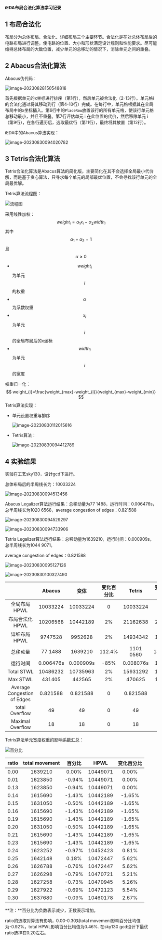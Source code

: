 **iEDA布局合法化算法学习记录**

## 1 布局合法化

布局分为总体布局、合法化、详细布局三个主要环节。合法化是在对总体布局后的电路布局进行调整，使电路的位置、大小和形状满足设计规则和性能要求。尽可能维持总体布局的大致位置，减少单元的总移动的情况下，消除单元之间的重叠。

## 2 Abacus合法化算法

Abacus伪代码：

![image-20230828150548818](images/image-20230828150548818.png)

首先根据单元的x坐标进行排序（第1行），然后单元被合法化（2-13行）。单元格i的合法化通过将其移动到行（第4-10行）完成。在每行中，单元格根据其在全局布局中的x坐标插入。第6行中的`PlaceRow`放置该行的所有单元格，使该行单元格总移动最小，并且不重叠。第7行评估单元 i 在此位置的代价，然后移除单元 i （第9行），在各行遍历后，选取最优行（第11行），最终将其放置（第12行）。

iEDA中的Abacus算法实现：

![image-20230830094020782](images/Abacus.png)

## 3 Tetris合法化算法

Tetris合法化算法是Abacus算法的简化版，主要简化在其不会选择全局最小代价解，而是基于贪心算法，只寻求每个单元的局部最优位置，不会寻找该行单元的全局最优解。

Tetris算法流程图：

![流程图](images/流程图.png)

采用线性加权：
$$
weight_{i}=\alpha_{1}x_{i}-\alpha_{2}width_{i}
$$
其中$$\alpha_{1}+\alpha_{2}=1$$且$$\alpha\geq0$$

- $$weight_{i}$$为单元$$i$$的权重
- $$\alpha$$为系数权重
- $$x_{i}$$为单元$$i$$的全局布局后的x坐标
- $$width_{i}$$为单元$$i$$的宽度

权重归一化：
$$
weight_{i}=\frac{weight_{max}-weight_{i}}{weight_{max}-weight_{min}}
$$
Tetris算法实现：

- 单元设置权重与排序

  ![image-20230830112015616](images/image-20230830112015616.png)

- Tetris算法：

  ![image-20230830094412789](images/image-20230830094412789.png)

## 4 实验结果

实验在工艺sky130，设计gcd下进行。

总体布局后的半周线长为：10033224

![image-20230830094513456](images/image-20230830094513456.png)

Abacus Legalizer算法运行结果：总移动量为77 1488，运行时间：0.006476s，总半周线长为1020 6568，average congestion of edges：0.821588

![image-20230830094529297](images/image-20230830094529297.png)

![image-20230830094733906](images/image-20230830094733906.png)

Tetris Legalizer算法运行结果：总移动量为1639210，运行时间：0.000909s，总半周线长为1044 9071，

average congestion of edges：0.821588

![image-20230830095127126](images/image-20230830095127126.png)

![image-20230830100327490](images/image-20230830100327490.png)

|                             |  Abacus   |   变体    | 变化百分比 |  Tetris   | 变化百分比 |
| :-------------------------: | :-------: | :-------: | :--------: | :-------: | :--------: |
|        全局布局HPWL         | 10033224  | 10033224  |     0      | 10033224  |     0      |
|       布局合法化HPWL        | 10206568  | 10442189  |     2%     | 21162638  |    207%    |
|        详细布局HPWL         |  9747528  |  9952628  |     2%     | 14934342  |    153%    |
|          总移动量           |  77 1488  |  1639210  |   112.4%   | 1101 0560 |   1427%    |
|          运行时间           | 0.006476s | 0.000909s |    -85%    | 0.008076s |    124%    |
|         Total STWL          | 10486232  | 10735963  |     2%     | 15931292  |    151%    |
|          Max STWL           |  431405   |  442565   |     2%     |  470625   |    109%    |
| Average Congestion of Edges | 0.821588  | 0.821588  |     0      | 0.821588  |     0      |
|       total Overflow        |    49     |    49     |     0      |    49     |     0      |
|      Maximal Overflow       |    18     |    18     |     0      |    18     |     0      |

Tetris算法单元宽度权重的影响系数汇总：

![百分比](images/百分比.png)

| ratio | total movement | 百分比 |   HPWL   | 变化百分比 |
| :---: | :------------: | :----: | :------: | :--------: |
| 0.00  |    1639210     | 0.00%  | 10449071 |   0.00%    |
| 0.01  |    1623850     | -0.94% | 10449071 |   0.00%    |
| 0.13  |    1623850     | -0.94% | 10449071 |   0.00%    |
| 0.14  |    1615690     | -1.43% | 10442189 |   -1.65%   |
| 0.15  |    1631050     | -0.50% | 10442189 |   -1.65%   |
| 0.16  |    1615690     | -1.43% | 10442189 |   -1.65%   |
| 0.19  |    1615690     | -1.43% | 10442189 |   -1.65%   |
| 0.20  |    1631050     | -0.50% | 10442189 |   -1.65%   |
| 0.21  |    1615690     | -1.43% | 10442189 |   -1.65%   |
| 0.23  |    1615690     | -1.43% | 10442189 |   -1.65%   |
| 0.24  |    1623252     | -0.97% | 10452423 |   0.81%    |
| 0.25  |    1642148     | 0.18%  | 10472447 |   5.62%    |
| 0.26  |    1626788     | -0.76% | 10472447 |   5.62%    |
| 0.27  |    1626298     | -0.79% | 10470721 |   5.21%    |
| 0.28  |    1627258     | -0.73% | 10470945 |   5.26%    |
| 0.29  |    1627922     | -0.69% | 10472123 |   5.54%    |
| 0.30  |    1637680     | -0.09% | 10460178 |   2.67%    |

**注：**百分比为负数表示减少，正数表示增加。

ratio的选取对算法有影响，0.00-0.30对total movement影响百分比均值为-0.92%，total HPWL影响百分比均值为0.46%. 在sky130 gcd设计下最优ratio选择在0.20左右。

